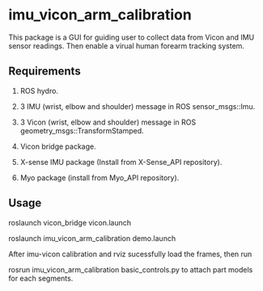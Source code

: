 # imu_vicon_arm_calibration
This package is a GUI for guiding user to collect data from Vicon and IMU sensor readings.  Then enable a virual human forearm
tracking system.

## Requirements
1) ROS hydro.

2) 3 IMU (wrist, elbow and shoulder) message in ROS sensor_msgs::Imu.

3) 3 Vicon (wrist, elbow and shoulder) message in ROS geometry_msgs::TransformStamped.

4) Vicon bridge package.

5) X-sense IMU package (Install from X-Sense_API repository).

6) Myo package (install from Myo_API repository).

## Usage
roslaunch vicon_bridge vicon.launch

roslaunch imu_vicon_arm_calibration demo.launch

After imu-vicon calibration and rviz sucessfully load the frames, then run

rosrun imu_vicon_arm_calibration basic_controls.py  to attach part models for each segments.
